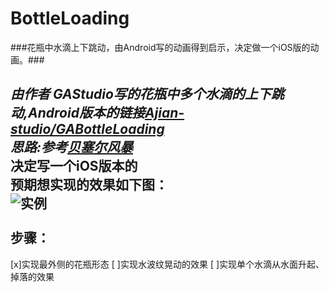 # BottleLoading
###花瓶中水滴上下跳动，由Android写的动画得到启示，决定做一个iOS版的动画。###

***由作者 GAStudio写的花瓶中多个水滴的上下跳动,Android版本的链接[Ajian-studio/GABottleLoading](https://github.com/Ajian-studio/GABottleLoading/blob/master/README_CN.md)<br>
思路:参考[贝塞尔风暴](http://www.jianshu.com/p/93b0d948abf8#)<br>***
决定写一个iOS版本的<br>
预期想实现的效果如下图：<br>
![实例](https://github.com/Sun-Hong/BottleLoading/blob/master/BezierPathTry/VaseLoading/bottleLoading.gif)<br><br>
步骤：
---
[x]实现最外侧的花瓶形态
[ ]实现水波纹晃动的效果
[ ]实现单个水滴从水面升起、掉落的效果 
